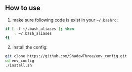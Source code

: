 ## How to use
1. make sure following code is exist in your `~/.bashrc`:
```bash
if [ -f ~/.bash_aliases ]; then
    . ~/.bash_aliases
fi
```
2. install the config:
```bash
git clone https://github.com/ShadowThree/env_config.git
cd env_config
./install.sh
```
